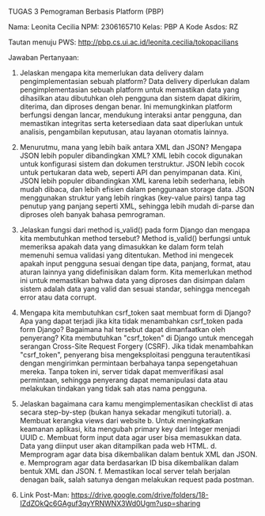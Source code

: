 TUGAS 3 Pemograman Berbasis Platform (PBP)

Nama: Leonita Cecilia
NPM: 2306165710
Kelas: PBP A
Kode Asdos: RZ

Tautan menuju PWS: http://pbp.cs.ui.ac.id/leonita.cecilia/tokopacilians

Jawaban Pertanyaan:
1. Jelaskan mengapa kita memerlukan data delivery dalam pengimplementasian sebuah platform? Data delivery diperlukan dalam pengimplementasian sebuah platform untuk memastikan data yang dihasilkan atau dibutuhkan oleh pengguna dan sistem dapat dikirim, diterima, dan diproses dengan benar. Ini memungkinkan platform berfungsi dengan lancar, mendukung interaksi antar pengguna, dan memastikan integritas serta ketersediaan data saat diperlukan untuk analisis, pengambilan keputusan, atau layanan otomatis lainnya. 

2. Menurutmu, mana yang lebih baik antara XML dan JSON? Mengapa JSON lebih populer dibandingkan XML?
XML lebih cocok digunakan untuk konfigurasi sistem dan dokumen terstruktur. JSON lebih cocok untuk pertukaran data web, seperti API dan penyimpanan data. Kini, JSON lebih populer dibandingkan XML karena lebih sederhana, lebih mudah dibaca, dan lebih efisien dalam penggunaan storage data. JSON menggunakan struktur yang lebih ringkas (key-value pairs) tanpa tag penutup yang panjang seperti XML, sehingga lebih mudah di-parse dan diproses oleh banyak bahasa pemrograman.

3. Jelaskan fungsi dari method is_valid() pada form Django dan mengapa kita membutuhkan method tersebut?
Method is_valid() berfungsi untuk memeriksa apakah data yang dimasukkan ke dalam form telah memenuhi semua validasi yang ditentukan. Method ini mengecek apakah input pengguna sesuai dengan tipe data, panjang, format, atau aturan lainnya yang didefinisikan dalam form. Kita memerlukan method ini untuk memastikan bahwa data yang diproses dan disimpan dalam sistem adalah data yang valid dan sesuai standar, sehingga mencegah error atau data corrupt.

4. Mengapa kita membutuhkan csrf_token saat membuat form di Django? Apa yang dapat terjadi jika kita tidak menambahkan csrf_token pada form Django? Bagaimana hal tersebut dapat dimanfaatkan oleh penyerang?
Kita membutuhkan "csrf_token" di Django untuk mencegah serangan Cross-Site Request Forgery (CSRF). Jika tidak menambahkan "csrf_token", penyerang bisa mengeksploitasi pengguna terautentikasi dengan mengirimkan permintaan berbahaya tanpa sepengetahuan mereka. Tanpa token ini, server tidak dapat memverifikasi asal permintaan, sehingga penyerang dapat memanipulasi data atau melakukan tindakan yang tidak sah atas nama pengguna.

5. Jelaskan bagaimana cara kamu mengimplementasikan checklist di atas secara step-by-step (bukan hanya sekadar mengikuti tutorial).
a. Membuat kerangka views dari website
b. Untuk meningkatkan keamanan aplikasi, kita mengubah primary key dari Integer menjadi UUID 
c. Membuat form input data agar user bisa memasukkan data. Data yang diinput user akan ditampilkan pada web HTML.
d. Memprogram agar data bisa dikembalikan dalam bentuk XML dan JSON. 
e. Memprogram agar data berdasarkan ID bisa dikembalikan dalam bentuk XML dan JSON. 
f. Memastikan local server telah berjalan denagan baik, salah satunya dengan melakukan request pada postman.

6. Link Post-Man: https://drive.google.com/drive/folders/18-IZdZOkQc6GAguf3qyYRNWNX3Wd0Ugm?usp=sharing

